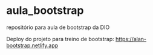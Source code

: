 # aula_bootstrap
repositório para aula de bootstrap da DIO


Deploy do projeto para treino de bootstrap:
https://alan-bootstrap.netlify.app

